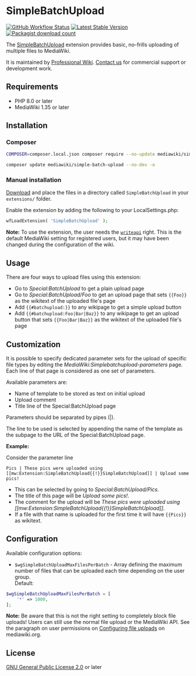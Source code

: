 # SimpleBatchUpload

[![GitHub Workflow Status](https://github.com/ProfessionalWiki/SimpleBatchUpload/actions/workflows/ci.yml/badge.svg)](https://github.com/ProfessionalWiki/SimpleBatchUpload/actions?query=workflow%3ACI)
[![Latest Stable Version](https://poser.pugx.org/mediawiki/simple-batch-upload/v/stable)](https://packagist.org/packages/mediawiki/simple-batch-upload)
[![Packagist download count](https://poser.pugx.org/mediawiki/simple-batch-upload/downloads)](https://packagist.org/packages/mediawiki/simple-batch-upload)

The [SimpleBatchUpload][mw-simple-batch-upload] extension provides basic,
no-frills uploading of multiple files to MediaWiki.

It is maintained by [Professional Wiki](https://professional.wiki/).
[Contact us](https://professional.wiki/en/contact) for commercial support or development work.

## Requirements

- PHP 8.0 or later
- MediaWiki 1.35 or later

## Installation

### Composer
```sh
COMPOSER=composer.local.json composer require --no-update mediawiki/simple-batch-upload:^2.0
```
```sh
composer update mediawiki/simple-batch-upload --no-dev -o
```

### Manual installation

[Download](https://github.com/ProfessionalWiki/SimpleBatchUpload/releases) and place the files in a directory called `SimpleBatchUpload` in your `extensions/` folder.


Enable the extension by adding the following to your LocalSettings.php:
```php
wfLoadExtension( 'SimpleBatchUpload' );
```

**Note:** To use the extension, the user needs the [`writeapi`][writeapi] right. This is the
default MediaWiki setting for registered users, but it may have been changed
during the configuration of the wiki.

## Usage

There are four ways to upload files using this extension:
* Go to _Special:BatchUpload_ to get a plain upload page
* Go to _Special:BatchUpload/Foo_ to get an upload page that sets `{{Foo}}` as
  the wikitext of the uploaded file's page
* Add `{{#batchupload:}}` to any wikipage to get a simple upload button
* Add `{{#batchupload:Foo|Bar|Baz}}` to any wikipage to get an upload button
  that sets `{{Foo|Bar|Baz}}` as the wikitext of the uploaded file's page  

## Customization

It is possible to specify dedicated parameter sets for the upload of specific
file types by editing the _MediaWiki:Simplebatchupload-parameters_ page. Each
line of that page is considered as one set of parameters.

Available parameters are:
 * Name of template to be stored as text on initial upload
 * Upload comment
 * Title line of the Special:BatchUpload page

Parameters should be separated by pipes (|).

The line to be used is selected by appending the name of the template as the
subpage to the URL of the Special:BatchUpload page.

__Example:__

Consider the parameter line
```
Pics | These pics were uploaded using [[mw:Extension:SimpleBatchUpload{{!}}SimpleBatchUpload]] | Upload some pics!
```

* This can be selected by going to _Special:BatchUpload/Pics_.
* The title of this page will be _Upload some pics!_.
* The comment for the upload will be _These pics were uploaded using [[mw:Extension:SimpleBatchUpload{{!}}SimpleBatchUpload]]_.
* If a file with that name is uploaded for the first time it will have `{{Pics}}` as wikitext.

## Configuration

Available configuration options:

* `$wgSimpleBatchUploadMaxFilesPerBatch` - Array defining the maximum number of
files that can be uploaded each time depending on the user group. <br> Default:
``` php
$wgSimpleBatchUploadMaxFilesPerBatch = [
	'*' => 1000,
];
```

**Note:** Be aware that this is not the right setting to completely block file
uploads! Users can still use the normal file upload or the MediaWiki API. See
the paragraph on user permissions on
[Configuring file uploads](https://www.mediawiki.org/wiki/Manual:Configuring_file_uploads#Upload_permissions)
on mediawiki.org.


## License

[GNU General Public License 2.0][license] or later

[license]: https://www.gnu.org/copyleft/gpl.html
[mw-simple-batch-upload]: https://www.mediawiki.org/wiki/Extension:SimpleBatchUpload
[composer]: https://getcomposer.org/
[writeapi]: https://www.mediawiki.org/wiki/Manual:User_rights#List_of_permissions
